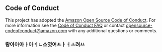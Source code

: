 ## Code of Conduct
This project has adopted the [Amazon Open Source Code of Conduct](https://aws.github.io/code-of-conduct).
For more information see the [Code of Conduct FAQ](https://aws.github.io/code-of-conduct-faq) or contact
opensource-codeofconduct@amazon.com with any additional questions or comments.
### 랑아아아ㅏ아ㅕㄴ소엿여ㅛㅏㅓㅗ려ㅛ